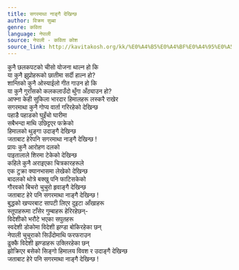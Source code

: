 ```yaml
---
title: सगरमाथा नाङ्गै देखिन्छ
author: विक्रम सुब्बा
genre: कविता
language: नेपाली
source: नेपाली - कविता कोश
source_link: http://kavitakosh.org/kk/%E0%A4%B5%E0%A4%BF%E0%A4%95%E0%A5%8D%E0%A4%B0%E0%A4%AE_%E0%A4%B8%E0%A5%81%E0%A4%AC%E0%A5%8D%E0%A4%AC%E0%A4%BE
---
```


कुनै छलकपटको चीसो योजना थाल्न हो कि  
या कुनै झुप्रोहरूको छातीमा सर्दी हाल्न हो?  
शान्तिको कुनै ओस्याईलो गीत गाउन हो कि  
या कुनै गुराँसको कलकलाउँदो थुँगा अँठ्याउन हो?  
आफ्ना केही सुकिला भारदार हिमालहरू लस्करै राखेर  
सगरमाथा कुनै गोप्य वार्ता गरिरहेको देखिन्छ  
पहाडै पहाडको घुइँचो घारीमा  
सबैभन्दा माथि उछिट्टएर फक्रेको  
हिमालको थुङ्गा उदाङ्गै देखिन्छ  
जताबाट हेरेपनि सगरमाथा नाङ्गै देखिन्छ !  
प्रायः कुनै आरोहण दलको  
पाइतालाले शिरमा टेकेको देखिन्छ  
कहिले कुनै अराइएका चित्रकारहरूले  
एक टुक्रा क्यानभासमा लेखेको देखिन्छ  
बादलको थोत्रे बक्खु पनि फाटिसकेको  
गौरवको बिचरो चुचुरो हृवाङ्गै देखिन्छ  
जताबाट हेरे पनि सगरमाथा नाङ्गै देखिन्छ !  
बुद्धको खप्परबाट सापटी लिएर दुइटा आँखाहरू  
स्तूपाहरूमा टाँसेर गुम्बाहरू हेरिरहेछन्-  
विदेशीको भरौटे भएका सपुतहरू  
स्वदेशी डोकोमा विदेशी झण्डा बोकिरहेका छन्  
नेपाली चुचुराको सिउँदोमाथि फरफराउन  
ढुक्कै विदेशी झण्डाहरू उक्लिरहेका छन्  
झोक्रिएर बसेको सिङ्गो हिमालय विवश र उदाङ्गै देखिन्छ  
जताबाट हेरे पनि सगरमाथा नाङ्गै देखिन्छ !
